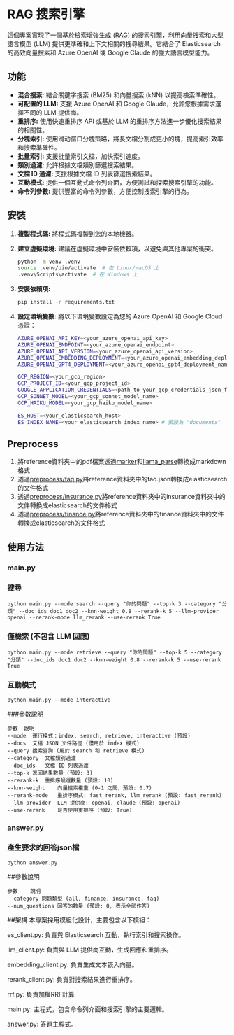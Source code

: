 # RAG 搜索引擎

這個專案實現了一個基於檢索增強生成 (RAG) 的搜索引擎，利用向量搜索和大型語言模型 (LLM) 提供更準確和上下文相關的搜尋結果。它結合了 Elasticsearch 的高效向量搜索和 Azure OpenAI 或 Google Claude 的強大語言模型能力。

## 功能

* **混合搜索:** 結合關鍵字搜索 (BM25) 和向量搜索 (kNN) 以提高檢索準確性。
* **可配置的 LLM:** 支援 Azure OpenAI 和 Google Claude，允許您根據需求選擇不同的 LLM 提供商。
* **重排序:** 使用快速重排序 API 或基於 LLM 的重排序方法進一步優化搜索結果的相關性。
* **分塊索引:** 使用滑动窗口分塊策略，將長文檔分割成更小的塊，提高索引效率和搜索準確性。
* **批量索引:** 支援批量索引文檔，加快索引速度。
* **類別過濾:** 允許根據文檔類別篩選搜索結果。
* **文檔 ID 過濾:** 支援根據文檔 ID 列表篩選搜索結果。
* **互動模式:** 提供一個互動式命令列介面，方便測試和探索搜索引擎的功能。
* **命令列參數:** 提供豐富的命令列參數，方便控制搜索引擎的行為。


## 安裝

1.  **複製程式碼:** 將程式碼複製到您的本地機器。
2.  **建立虛擬環境:** 建議在虛擬環境中安裝依賴項，以避免與其他專案的衝突。

    ```bash
    python -m venv .venv
    source .venv/bin/activate  # 在 Linux/macOS 上
    .venv\Scripts\activate  # 在 Windows 上
    ```
3.  **安裝依賴項:**

    ```bash
    pip install -r requirements.txt
    ```

4.  **設定環境變數:** 將以下環境變數設定為您的 Azure OpenAI 和 Google Cloud  憑證：

    ```bash
    AZURE_OPENAI_API_KEY=<your_azure_openai_api_key>
    AZURE_OPENAI_ENDPOINT=<your_azure_openai_endpoint>
    AZURE_OPENAI_API_VERSION=<your_azure_openai_api_version>
    AZURE_OPENAI_EMBEDDING_DEPLOYMENT=<your_azure_openai_embedding_deployment_name>
    AZURE_OPENAI_GPT4_DEPLOYMENT=<your_azure_openai_gpt4_deployment_name>

    GCP_REGION=<your_gcp_region>
    GCP_PROJECT_ID=<your_gcp_project_id>
    GOOGLE_APPLICATION_CREDENTIALS=<path_to_your_gcp_credentials_json_file>
    GCP_SONNET_MODEL=<your_gcp_sonnet_model_name>
    GCP_HAIKU_MODEL=<your_gcp_haiku_model_name>

    ES_HOST=<your_elasticsearch_host> 
    ES_INDEX_NAME=<your_elasticsearch_index_name> # 預設為 "documents"
    ```

## Preprocess

1. 將reference資料夾中的pdf檔案透過[marker](https://github.com/VikParuchuri/marker)和[llama_parse](https://github.com/run-llama/llama_parse)轉換成markdown格式
2. 透過[preprocess/faq.py](./preprocess/faq.py)將reference資料夾中的faq.json轉換成elasticsearch的文件格式
3. 透過[preprocess/insurance.py](./preprocess/insurance.py)將reference資料夾中的insurance資料夾中的文件轉換成elasticsearch的文件格式
4. 透過[preprocess/finance.py](./preprocess/finance.py)將reference資料夾中的finance資料夾中的文件轉換成elasticsearch的文件格式


## 使用方法

### main.py

### 搜尋
```
python main.py --mode search --query "你的問題" --top-k 3 --category "分類" --doc_ids doc1 doc2 --knn-weight 0.8 --rerank-k 5 --llm-provider openai --rerank-mode llm_rerank --use-rerank True 
```

### 僅檢索 (不包含 LLM 回應)
```
python main.py --mode retrieve --query "你的問題" --top-k 5 --category "分類" --doc_ids doc1 doc2 --knn-weight 0.8 --rerank-k 5 --use-rerank True
```

### 互動模式
```
python main.py --mode interactive
```

###參數說明
```
參數	說明
--mode	運行模式：index, search, retrieve, interactive (預設)
--docs	文檔 JSON 文件路徑 (僅用於 index 模式)
--query	搜索查詢 (用於 search 和 retrieve 模式)
--category	文檔類別過濾
--doc_ids	文檔 ID 列表過濾
--top-k	返回結果數量 (預設: 3)
--rerank-k	重排序候選數量 (預設: 10)
--knn-weight	向量搜索權重 (0-1 之間，預設: 0.7)
--rerank-mode	重排序模式: fast_rerank, llm_rerank (預設: fast_rerank)
--llm-provider	LLM 提供商: openai, claude (預設: openai)
--use-rerank	是否使用重排序 (預設: True)
```

### answer.py

### 產生要求的回答json檔
```
python answer.py 
```

##參數說明
```
參數    說明
--category 問題類型 (all, finance, insurance, faq)
--num_questions 回答的數量 (預設: 0, 表示全部作答) 
```

##架構
本專案採用模組化設計，主要包含以下模組：

es_client.py: 負責與 Elasticsearch 互動，執行索引和搜索操作。

llm_client.py: 負責與 LLM 提供商互動，生成回應和重排序。

embedding_client.py: 負責生成文本嵌入向量。

rerank_client.py: 負責對搜索結果進行重排序。

rrf.py: 負責加權RRF計算

main.py: 主程式，包含命令列介面和搜索引擎的主要邏輯。

answer.py: 答題主程式。
